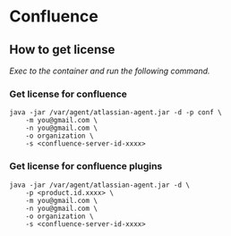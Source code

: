 # Confluence

## How to get license
*Exec to the container and run the following command.*

### Get license for confluence
```
java -jar /var/agent/atlassian-agent.jar -d -p conf \
    -m you@gmail.com \
    -n you@gmail.com \
    -o organization \
    -s <confluence-server-id-xxxx>
```

### Get license for confluence plugins
```
java -jar /var/agent/atlassian-agent.jar -d \
    -p <product.id.xxxx> \
    -m you@gmail.com \
    -n you@gmail.com \
    -o organization \
    -s <confluence-server-id-xxxx>
```

